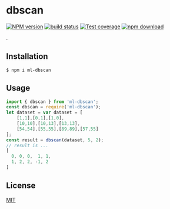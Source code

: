 # dbscan

[![NPM version][npm-image]][npm-url]
[![build status][ci-image]][ci-url]
[![Test coverage][codecov-image]][codecov-url]
[![npm download][download-image]][download-url]

.

## Installation

`$ npm i ml-dbscan`

## Usage

```js
import { dbscan } from 'ml-dbscan';
const dbscan = require('ml-dbscan');
let dataset = var dataset = [
    [1,1],[0,1],[1,0],
    [10,10],[10,13],[13,13],
    [54,54],[55,55],[89,89],[57,55]
];
const result = dbscan(dataset, 5, 2);
// result is ...
[
  0, 0, 0,  1, 1,
  1, 2, 2, -1, 2
]
```

## License

[MIT](./LICENSE)

[npm-image]: https://img.shields.io/npm/v/ml-dbscan.svg
[npm-url]: https://www.npmjs.com/package/ml-dbscan
[ci-image]: https://github.com/mljs/dbscan/workflows/Node.js%20CI/badge.svg?branch=main
[ci-url]: https://github.com/mljs/dbscan/actions?query=workflow%3A%22Node.js+CI%22
[codecov-image]: https://img.shields.io/codecov/c/github/mljs/dbscan.svg
[codecov-url]: https://codecov.io/gh/mljs/dbscan
[download-image]: https://img.shields.io/npm/dm/ml-dbscan.svg
[download-url]: https://www.npmjs.com/package/ml-dbscan
